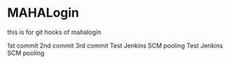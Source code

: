 # MAHALogin
this is for git hooks  of mahalogin

1st commit 
2nd commit
3rd commit
Test Jenkins SCM pooling
Test Jenkins SCM pooling




